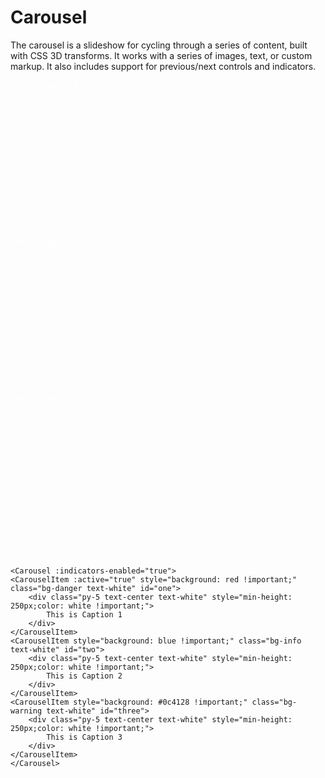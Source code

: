 # Carousel

The carousel is a slideshow for cycling through a series of content, built with CSS 3D transforms. It works with a
series of images, text, or custom markup. It also includes support for previous/next controls and indicators.

<WCarousel :indicators-enabled="true">
    <WCarouselItem :active="true" style="background: red !important;" class="bg-danger text-white" id="one">
        <div class="py-5 text-center text-white" style="min-height: 250px;color: white !important;">
            This is Caption 1
        </div>
    </WCarouselItem>
    <WCarouselItem style="background: blue !important;" class="bg-info text-white" id="two">
        <div class="py-5 text-center text-white" style="min-height: 250px;color: white !important;">
            This is Caption 2
        </div>
    </WCarouselItem>
    <WCarouselItem style="background: #0c4128 !important;" class="bg-warning text-white" id="three">
        <div class="py-5 text-center text-white" style="min-height: 250px;color: white !important;">
            This is Caption 3
        </div>
    </WCarouselItem>
</WCarousel>

```vue

<Carousel :indicators-enabled="true">
<CarouselItem :active="true" style="background: red !important;" class="bg-danger text-white" id="one">
    <div class="py-5 text-center text-white" style="min-height: 250px;color: white !important;">
        This is Caption 1
    </div>
</CarouselItem>
<CarouselItem style="background: blue !important;" class="bg-info text-white" id="two">
    <div class="py-5 text-center text-white" style="min-height: 250px;color: white !important;">
        This is Caption 2
    </div>
</CarouselItem>
<CarouselItem style="background: #0c4128 !important;" class="bg-warning text-white" id="three">
    <div class="py-5 text-center text-white" style="min-height: 250px;color: white !important;">
        This is Caption 3
    </div>
</CarouselItem>
</Carousel>
```